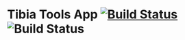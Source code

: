 # Tibia Tools App [![Build Status](https://travis-ci.org/MiCLeal/tibia-gameplay-tools-app.svg?branch=master)](https://travis-ci.org/MiCLeal/tibia-gameplay-tools-app) ![Build Status](https://ci.appveyor.com/api/projects/status/github/MiCLeal/tibia-gameplay-tools-app?branch=master&svg=true)
